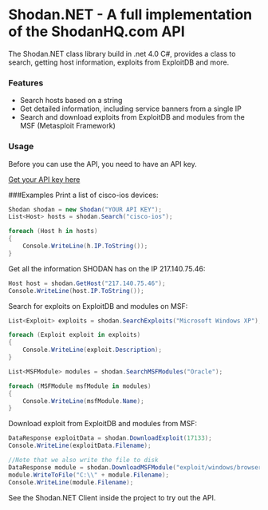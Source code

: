 ﻿# Shodan.NET - A full implementation of the ShodanHQ.com API

The Shodan.NET class library build in .net 4.0 C#, provides a class to search, getting host information, exploits from ExploitDB and more.

### Features

* Search hosts based on a string
* Get detailed information, including service banners from a single IP
* Search and download exploits from ExploitDB and modules from the MSF (Metasploit Framework)

### Usage

Before you can use the API, you need to have an API key.

[Get your API key here](http://www.shodanhq.com/api_doc)

###Examples
Print a list of cisco-ios devices:
```csharp
Shodan shodan = new Shodan("YOUR API KEY");
List<Host> hosts = shodan.Search("cisco-ios");

foreach (Host h in hosts)
{
	Console.WriteLine(h.IP.ToString());
}
```

Get all the information SHODAN has on the IP 217.140.75.46:
```csharp
Host host = shodan.GetHost("217.140.75.46");
Console.WriteLine(host.IP.ToString());
```

Search for exploits on ExploitDB and modules on MSF:
```csharp
List<Exploit> exploits = shodan.SearchExploits("Microsoft Windows XP");

foreach (Exploit exploit in exploits)
{
	Console.WriteLine(exploit.Description);
}

List<MSFModule> modules = shodan.SearchMSFModules("Oracle");

foreach (MSFModule msfModule in modules)
{
	Console.WriteLine(msfModule.Name);
}
```

Download exploit from ExploitDB and modules from MSF:
```csharp
DataResponse exploitData = shodan.DownloadExploit(17133);
Console.WriteLine(exploitData.Filename);

//Note that we also write the file to disk
DataResponse module = shodan.DownloadMSFModule("exploit/windows/browser/ms06_055_vml_method");
module.WriteToFile("C:\\" + module.Filename);
Console.WriteLine(module.Filename);
```

See the Shodan.NET Client inside the project to try out the API.
